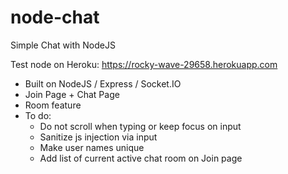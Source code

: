 # node-chat

Simple Chat with NodeJS

Test node on Heroku: https://rocky-wave-29658.herokuapp.com

- Built on NodeJS / Express / Socket.IO
- Join Page + Chat Page
- Room feature
- To do:
  - Do not scroll when typing or keep focus on input
  - Sanitize js injection via input
  - Make user names unique
  - Add list of current active chat room on Join page
